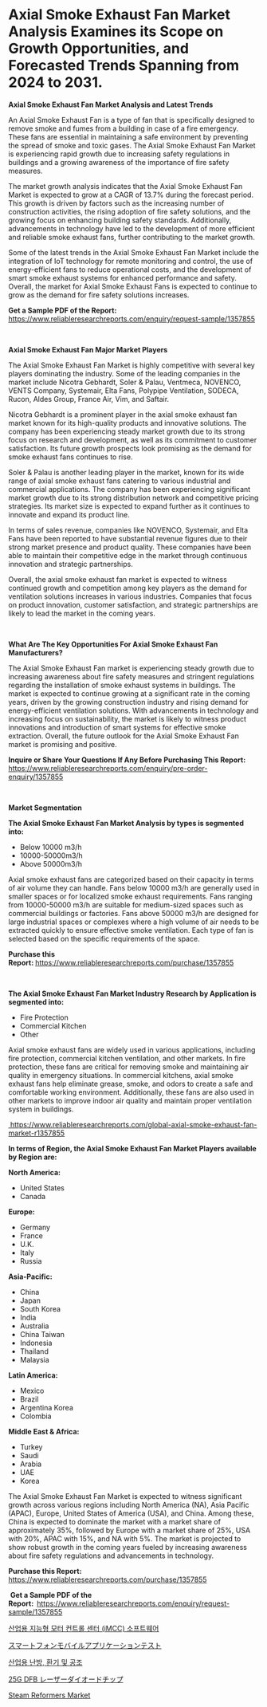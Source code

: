 <p><h1>Axial Smoke Exhaust Fan Market Analysis Examines its Scope on Growth Opportunities, and Forecasted Trends Spanning from 2024 to 2031.</h1></p><p><strong>Axial Smoke Exhaust Fan Market Analysis and Latest Trends</strong></p>
<p><p>An Axial Smoke Exhaust Fan is a type of fan that is specifically designed to remove smoke and fumes from a building in case of a fire emergency. These fans are essential in maintaining a safe environment by preventing the spread of smoke and toxic gases. The Axial Smoke Exhaust Fan Market is experiencing rapid growth due to increasing safety regulations in buildings and a growing awareness of the importance of fire safety measures.</p><p>The market growth analysis indicates that the Axial Smoke Exhaust Fan Market is expected to grow at a CAGR of 13.7% during the forecast period. This growth is driven by factors such as the increasing number of construction activities, the rising adoption of fire safety solutions, and the growing focus on enhancing building safety standards. Additionally, advancements in technology have led to the development of more efficient and reliable smoke exhaust fans, further contributing to the market growth.</p><p>Some of the latest trends in the Axial Smoke Exhaust Fan Market include the integration of IoT technology for remote monitoring and control, the use of energy-efficient fans to reduce operational costs, and the development of smart smoke exhaust systems for enhanced performance and safety. Overall, the market for Axial Smoke Exhaust Fans is expected to continue to grow as the demand for fire safety solutions increases.</p></p>
<p><strong>Get a Sample PDF of the Report:&nbsp;</strong> <a href="https://www.reliableresearchreports.com/enquiry/request-sample/1357855">https://www.reliableresearchreports.com/enquiry/request-sample/1357855</a></p>
<p>&nbsp;</p>
<p><strong>Axial Smoke Exhaust Fan Major Market Players</strong></p>
<p><p>The Axial Smoke Exhaust Fan Market is highly competitive with several key players dominating the industry. Some of the leading companies in the market include Nicotra Gebhardt, Soler & Palau, Ventmeca, NOVENCO, VENTS Company, Systemair, Elta Fans, Polypipe Ventilation, SODECA, Rucon, Aldes Group, France Air, Vim, and Saftair.</p><p>Nicotra Gebhardt is a prominent player in the axial smoke exhaust fan market known for its high-quality products and innovative solutions. The company has been experiencing steady market growth due to its strong focus on research and development, as well as its commitment to customer satisfaction. Its future growth prospects look promising as the demand for smoke exhaust fans continues to rise.</p><p>Soler & Palau is another leading player in the market, known for its wide range of axial smoke exhaust fans catering to various industrial and commercial applications. The company has been experiencing significant market growth due to its strong distribution network and competitive pricing strategies. Its market size is expected to expand further as it continues to innovate and expand its product line.</p><p>In terms of sales revenue, companies like NOVENCO, Systemair, and Elta Fans have been reported to have substantial revenue figures due to their strong market presence and product quality. These companies have been able to maintain their competitive edge in the market through continuous innovation and strategic partnerships.</p><p>Overall, the axial smoke exhaust fan market is expected to witness continued growth and competition among key players as the demand for ventilation solutions increases in various industries. Companies that focus on product innovation, customer satisfaction, and strategic partnerships are likely to lead the market in the coming years.</p></p>
<p>&nbsp;</p>
<p><strong>What Are The Key Opportunities For Axial Smoke Exhaust Fan Manufacturers?</strong></p>
<p><p>The Axial Smoke Exhaust Fan market is experiencing steady growth due to increasing awareness about fire safety measures and stringent regulations regarding the installation of smoke exhaust systems in buildings. The market is expected to continue growing at a significant rate in the coming years, driven by the growing construction industry and rising demand for energy-efficient ventilation solutions. With advancements in technology and increasing focus on sustainability, the market is likely to witness product innovations and introduction of smart systems for effective smoke extraction. Overall, the future outlook for the Axial Smoke Exhaust Fan market is promising and positive.</p></p>
<p><strong>Inquire or Share Your Questions If Any Before Purchasing This Report:</strong> <a href="https://www.reliableresearchreports.com/enquiry/pre-order-enquiry/1357855">https://www.reliableresearchreports.com/enquiry/pre-order-enquiry/1357855</a></p>
<p>&nbsp;</p>
<p><strong>Market Segmentation</strong></p>
<p><strong>The Axial Smoke Exhaust Fan Market Analysis by types is segmented into:</strong></p>
<p><ul><li>Below 10000 m3/h</li><li>10000-50000m3/h</li><li>Above 50000m3/h</li></ul></p>
<p><p>Axial smoke exhaust fans are categorized based on their capacity in terms of air volume they can handle. Fans below 10000 m3/h are generally used in smaller spaces or for localized smoke exhaust requirements. Fans ranging from 10000-50000 m3/h are suitable for medium-sized spaces such as commercial buildings or factories. Fans above 50000 m3/h are designed for large industrial spaces or complexes where a high volume of air needs to be extracted quickly to ensure effective smoke ventilation. Each type of fan is selected based on the specific requirements of the space.</p></p>
<p><strong>Purchase this Report:&nbsp;</strong><a href="https://www.reliableresearchreports.com/purchase/1357855">https://www.reliableresearchreports.com/purchase/1357855</a></p>
<p>&nbsp;</p>
<p><strong>The Axial Smoke Exhaust Fan Market Industry Research by Application is segmented into:</strong></p>
<p><ul><li>Fire Protection</li><li>Commercial Kitchen</li><li>Other</li></ul></p>
<p><p>Axial smoke exhaust fans are widely used in various applications, including fire protection, commercial kitchen ventilation, and other markets. In fire protection, these fans are critical for removing smoke and maintaining air quality in emergency situations. In commercial kitchens, axial smoke exhaust fans help eliminate grease, smoke, and odors to create a safe and comfortable working environment. Additionally, these fans are also used in other markets to improve indoor air quality and maintain proper ventilation system in buildings.</p></p>
<p><a href="https://www.reliableresearchreports.com/global-axial-smoke-exhaust-fan-market-r1357855">&nbsp;https://www.reliableresearchreports.com/global-axial-smoke-exhaust-fan-market-r1357855</a></p>
<p><strong>In terms of Region, the Axial Smoke Exhaust Fan Market Players available by Region are:</strong></p>
<p>
    <p> <strong> North America: </strong>
        <ul>
            <li>United States</li>
            <li>Canada</li>
        </ul>
        </p> 
    <p> <strong> Europe: </strong>
        <ul>
            <li>Germany</li>
            <li>France</li>
            <li>U.K.</li>
            <li>Italy</li>
            <li>Russia</li>
        </ul>
        </p> 
    <p> <strong> Asia-Pacific: </strong>
        <ul>
            <li>China</li>
            <li>Japan</li>
            <li>South Korea</li>
            <li>India</li>
            <li>Australia</li>
            <li>China Taiwan</li>
            <li>Indonesia</li>
            <li>Thailand</li>
            <li>Malaysia</li>
        </ul>
        </p> 
    <p> <strong> Latin America: </strong>
        <ul>
            <li>Mexico</li>
            <li>Brazil</li>
            <li>Argentina Korea</li>
            <li>Colombia</li>
        </ul>
        </p> 
    <p> <strong> Middle East & Africa: </strong>
        <ul>
            <li>Turkey</li>
            <li>Saudi</li>
            <li>Arabia</li>
            <li>UAE</li>
            <li>Korea</li>
        </ul>
    </p>
    </p>
<p><p>The Axial Smoke Exhaust Fan Market is expected to witness significant growth across various regions including North America (NA), Asia Pacific (APAC), Europe, United States of America (USA), and China. Among these, China is expected to dominate the market with a market share of approximately 35%, followed by Europe with a market share of 25%, USA with 20%, APAC with 15%, and NA with 5%. The market is projected to show robust growth in the coming years fueled by increasing awareness about fire safety regulations and advancements in technology.</p></p>
<p><strong>Purchase this Report: </strong><a href="https://www.reliableresearchreports.com/purchase/1357855">https://www.reliableresearchreports.com/purchase/1357855</a></p>
<p>&nbsp;<strong>Get a Sample PDF of the Report:&nbsp;&nbsp;</strong><a href="https://www.reliableresearchreports.com/enquiry/request-sample/1357855">https://www.reliableresearchreports.com/enquiry/request-sample/1357855</a></p>
<p><strong></strong></p>
<p><p><a href="https://github.com/Madalyell456456/Market-Research-Report-List-2/blob/main/1680363173921.md">산업용 지능형 모터 컨트롤 센터 (iMCC) 소프트웨어</a></p><p><a href="https://github.com/ChloeConn27/Market-Research-Report-List-1/blob/main/1833462161537.md">スマートフォンモバイルアプリケーションテスト</a></p><p><a href="https://github.com/vs019sa3m8x/Market-Research-Report-List-2/blob/main/1151369173920.md">산업용 난방, 환기 및 공조</a></p><p><a href="https://github.com/Andrewones2023/Market-Research-Report-List-1/blob/main/9510143161536.md">25G DFB レーザーダイオードチップ</a></p><p><a href="https://github.com/iprahimabdulrahmman/Market-Research-Report-List-1/blob/main/steam-reformers-market.md">Steam Reformers Market</a></p></p>